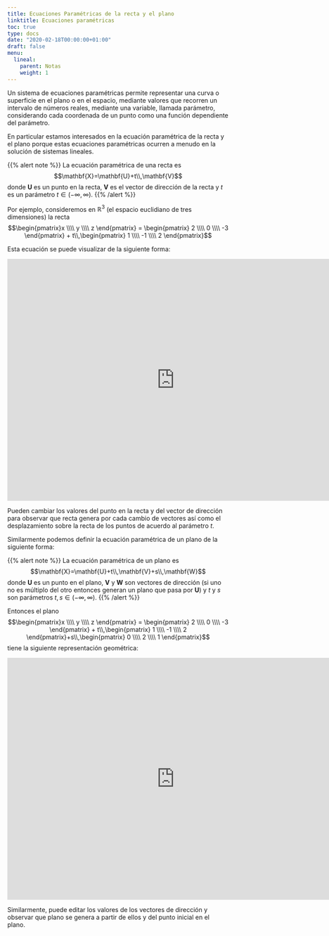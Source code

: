 ```yaml
---
title: Ecuaciones Paramétricas de la recta y el plano
linktitle: Ecuaciones paramétricas
toc: true
type: docs
date: "2020-02-18T00:00:00+01:00"
draft: false
menu:
  lineal:
    parent: Notas
    weight: 1
---
```


Un sistema de ecuaciones paramétricas permite representar una curva o superficie en el plano o en el espacio, mediante valores que recorren un intervalo de números reales, mediante una variable, llamada parámetro, considerando cada coordenada de un punto como una función dependiente del parámetro.

En particular estamos interesados en la ecuación paramétrica de la recta y el plano porque estas ecuaciones paramétricas ocurren a menudo en la solución de sistemas lineales.

{{% alert note %}}
La ecuación paramétrica de una recta es $$\mathbf{X}=\mathbf{U}+t\\,\mathbf{V}$$ donde $\mathbf{U}$ es un punto en la recta, $\mathbf{V}$ es el vector de dirección de la recta y $t$ es un parámetro $t\in(-\infty,\infty)$. 
{{% /alert %}}

Por ejemplo, consideremos en $\mathbb{R}^3$ (el espacio euclidiano de tres dimensiones) la recta 
$$\begin{pmatrix}x \\\\ y \\\\ z \end{pmatrix} = \begin{pmatrix} 2 \\\\ 0 \\\\ -3 \end{pmatrix} + t\\,\begin{pmatrix} 1 \\\\ -1 \\\\ 2 \end{pmatrix}$$

Esta ecuación se puede visualizar de la siguiente forma:

<iframe scrolling="no" title="RectaR3" src="https://www.geogebra.org/material/iframe/id/mvrsgtde/width/1240/height/780/border/888888/sfsb/true/smb/false/stb/false/stbh/false/ai/false/asb/false/sri/false/rc/false/ld/false/sdz/false/ctl/false" width="760px" height="550px" style="border:0px;" allowfullscreen> </iframe>

Pueden cambiar los valores del punto en la recta y del vector de dirección para observar que recta genera por cada cambio de vectores así como el desplazamiento sobre la recta de los puntos de acuerdo al parámetro $t$.

Similarmente podemos definir la ecuación paramétrica de un plano de la siguiente forma:

{{% alert note %}}
La ecuación paramétrica de un plano es $$\mathbf{X}=\mathbf{U}+t\\,\mathbf{V}+s\\,\mathbf{W}$$ donde $\mathbf{U}$ es un punto en el plano, $\mathbf{V}$ y $\mathbf{W}$ son vectores de dirección (si uno no es múltiplo del otro entonces generan un plano que pasa por $\mathbf{U}$) y $t$ y $s$ son parámetros $t,s\in(-\infty,\infty)$. 
{{% /alert %}}

Entonces el plano 
$$\begin{pmatrix}x \\\\ y \\\\ z \end{pmatrix} = \begin{pmatrix} 2 \\\\ 0 \\\\ -3 \end{pmatrix} + t\\,\begin{pmatrix} 1 \\\\ -1 \\\\ 2 \end{pmatrix}+s\\,\begin{pmatrix} 0 \\\\ 2 \\\\ 1 \end{pmatrix}$$
tiene la siguiente representación geométrica:

<iframe scrolling="no" title="PlanoR3" src="https://www.geogebra.org/material/iframe/id/dyvngebh/width/1240/height/780/border/888888/sfsb/true/smb/false/stb/false/stbh/false/ai/false/asb/false/sri/false/rc/false/ld/false/sdz/false/ctl/false" width="760px" height="550px" style="border:0px;" allowfullscreen> </iframe>

Similarmente, puede editar los valores de los vectores de dirección y observar que plano se genera a partir de ellos y del punto inicial en el plano. 
